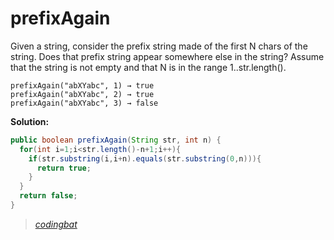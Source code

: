 # prefixAgain

Given a string, consider the prefix string made of the first N chars of the string. Does that prefix string appear somewhere else in the string? Assume that the string is not empty and that N is in the range 1..str.length().

```
prefixAgain("abXYabc", 1) → true
prefixAgain("abXYabc", 2) → true
prefixAgain("abXYabc", 3) → false
```

**Solution:**

```java
public boolean prefixAgain(String str, int n) {
  for(int i=1;i<str.length()-n+1;i++){
    if(str.substring(i,i+n).equals(str.substring(0,n))){
      return true;
    }
  }
  return false;
}
```

> _[codingbat](https://codingbat.com/prob/p136417)_